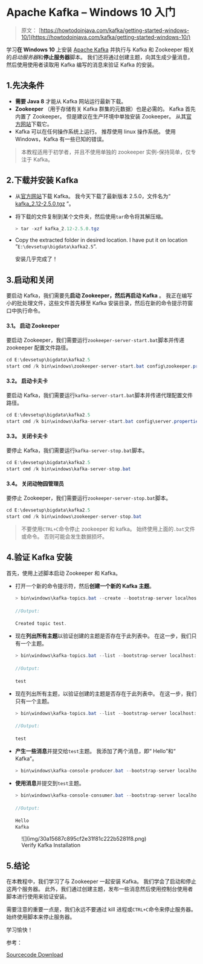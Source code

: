# Apache Kafka – Windows 10 入门

> 原文： [https://howtodoinjava.com/kafka/getting-started-windows-10/](https://howtodoinjava.com/kafka/getting-started-windows-10/)

学习**在 Windows 10** 上安装 [Apache Kafka](https://howtodoinjava.com/kafka/tutorial-introduction/) 并执行与 Kafka 和 Zookeeper 相关的*启动服务器*和**停止服务器**脚本。 我们还将通过创建主题，向其生成少量消息，然后使用使用者读取用 Kafka 编写的消息来验证 Kafka 的安装。

## 1.先决条件

*   **需要 Java 8** 才能从 Kafka 网站运行最新下载。
*   **Zookeeper** （用于存储有关 Kafka 群集的元数据）也是必需的。 Kafka 首先内置了 Zookeeper。 但是建议在生产环境中单独安装 Zookeeper。 从其[官方网站](https://zookeeper.apache.org/releases.html)下载它。
*   Kafka 可以在任何操作系统上运行。 推荐使用 linux 操作系统。 使用 Windows，Kafka 有一些已知的错误。

> 本教程适用于初学者，并且不使用单独的 zookeeper 实例-保持简单，仅专注于 Kafka。

## 2.下载并安装 Kafka

*   从[官方网站](https://kafka.apache.org/downloads.html)下载 Kafka。 我今天下载了最新版本 2.5.0，文件名为“ [kafka_2.12-2.5.0.tgz](https://www.apache.org/dyn/closer.cgi?path=/kafka/2.5.0/kafka_2.12-2.5.0.tgz) ”。
*   将下载的文件复制到某个文件夹，然后使用`tar`命令将其解压缩。

    ```java
    > tar -xzf kafka_2.12-2.5.0.tgz
    ```

*   Copy the extracted folder in desired location. I have put it on location “`E:\devsetup\bigdata\kafka2.5`“.

    安装几乎完成了！

## 3.启动和关闭

要启动 Kafka，我们需要先**启动 Zookeeper，然后再启动 Kafka** 。 我正在编写小的批处理文件，这些文件首先移至 Kafka 安装目录，然后在新的命令提示符窗口中执行命令。

#### 3.1。 启动 Zookeeper

要启动 Zookeeper，我们需要运行`zookeeper-server-start.bat`脚本并传递 zookeeper 配置文件路径。

```java
cd E:\devsetup\bigdata\kafka2.5
start cmd /k bin\windows\zookeeper-server-start.bat config\zookeeper.properties

```

#### 3.2。 启动卡夫卡

要启动 Kafka，我们需要运行`kafka-server-start.bat`脚本并传递代理配置文件路径。

```java
cd E:\devsetup\bigdata\kafka2.5
start cmd /k bin\windows\kafka-server-start.bat config\server.properties

```

#### 3.3。 关闭卡夫卡

要停止 Kafka，我们需要运行`kafka-server-stop.bat`脚本。

```java
cd E:\devsetup\bigdata\kafka2.5
start cmd /k bin\windows\kafka-server-stop.bat

```

#### 3.4。 关闭动物园管理员

要停止 Zookeeper，我们需要运行`zookeeper-server-stop.bat`脚本。

```java
cd E:\devsetup\bigdata\kafka2.5
start cmd /k bin\windows\zookeeper-server-stop.bat

```

> 不要使用`CTRL+C`命令停止 zookeeper 和 kafka。 始终使用上面的`.bat`文件或命令。 否则可能会发生数据损坏。

## 4.验证 Kafka 安装

首先，使用上述脚本启动 Zookeeper 和 Kafka。

*   打开一个新的命令提示符，然后**创建一个新的 Kafka 主题**。

    ```java
    > bin\windows\kafka-topics.bat --create --bootstrap-server localhost:9092 --replication-factor 1 --partitions 1 --topic test

    //Output:

    Created topic test.

    ```

*   现在**列出所有主题**以验证创建的主题是否存在于此列表中。 在这一步，我们只有一个主题。

    ```java
    > bin\windows\kafka-topics.bat --list --bootstrap-server localhost:9092

    //Output:

    test

    ```

*   现在列出所有主题，以验证创建的主题是否存在于此列表中。 在这一步，我们只有一个主题。

    ```java
    > bin\windows\kafka-topics.bat --list --bootstrap-server localhost:9092

    //Output:

    test

    ```

*   **产生一些消息**并提交给`test`主题。 我添加了两个消息，即“ Hello”和“ Kafka”。

    ```java
    > bin\windows\kafka-console-producer.bat --bootstrap-server localhost:9092 --topic test

    ```

*   **使用消息**并提交到`test`主题。

    ```java
    > bin\windows\kafka-console-consumer.bat --bootstrap-server localhost:9092 --topic test --from-beginning

    //Output:

    Hello
    Kafka

    ```

<figure aria-describedby="caption-attachment-13314" class="wp-caption aligncenter" id="attachment_13314" style="width: 721px">![](img/30a15687c895cf2e31f81c222b5281f8.png)

<figcaption class="wp-caption-text" id="caption-attachment-13314">Verify Kafka Installation</figcaption>

</figure>

## 5.结论

在本教程中，我们学习了与 Zookeeper 一起安装 Kafka。 我们学会了启动和停止这两个服务器。 此外，我们通过创建主题，发布一些消息然后使用控制台使用者脚本进行使用来验证安装。

需要注意的重要一点是，我们永远不要通过 kill 进程或`CTRL+C`命令来停止服务器。 始终使用脚本来停止服务器。

学习愉快！

参考：

[Sourcecode Download](https://github.com/lokeshgupta1981/Kafka)